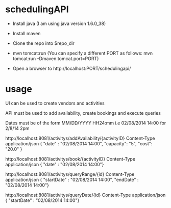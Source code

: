schedulingAPI
=============

* Install java (I am using java version 1.6.0_38)
* Install maven

* Clone the repo into $repo_dir

* mvn tomcat:run
(You can specify a different PORT as follows: mvn tomcat:run -Dmaven.tomcat.port=PORT)

* Open a browser to http://localhost:PORT/schedulingapi/

usage
=====

UI can be used to create vendors and activities

API must be used to add availability, create bookings and execute queries

Dates must be of the form MM/DD/YYYY HH24:mm i.e 02/08/2014 14:00 for 2/8/14 2pm


http://localhost:8081/activitys/addAvailability/{activityID}
Content-Type application/json
{ "date" : "02/08/2014 14:00", "capacity": "5", "cost": "20.0" }

http://localhost:8081/activitys/book/{activityID}
Content-Type application/json
{ "date" : "02/08/2014 14:00"}

http://localhost:8081/activitys/queryRange/{id}
Content-Type application/json
{ "startDate" : "02/08/2014 14:00", "endDate" : "02/08/2014 14:00"}

http://localhost:8081/activitys/queryDate/{id}
Content-Type application/json
{ "startDate" : "02/08/2014 14:00"}
